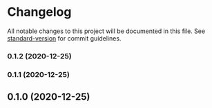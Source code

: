 # Changelog

All notable changes to this project will be documented in this file. See [standard-version](https://github.com/conventional-changelog/standard-version) for commit guidelines.

### 0.1.2 (2020-12-25)

### 0.1.1 (2020-12-25)

## 0.1.0 (2020-12-25)
